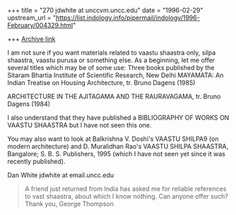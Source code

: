 +++
title = "270 jdwhite at unccvm.uncc.edu"
date = "1996-02-29"
upstream_url = "https://list.indology.info/pipermail/indology/1996-February/004329.html"

+++
[Archive link](https://list.indology.info/pipermail/indology/1996-February/004329.html)

I am not sure if you want materials related to vaastu shaastra only, silpa
shaastra, vaastu purusa or something else.  As a beginning, let me offer
several titles which may be of some use:
Three books published by the Sitaram Bhartia Institute of Scientific
Research, New Delhi
MAYAMATA:  An Indian Treatise on Housing Architecture, tr. Bruno Dagens  (1985)

ARCHITECTURE IN THE AJITAGAMA AND THE RAURAVAGAMA, tr. Bruno Dagens (1984)

I also understand that they have published a BIBLIOGRAPHY OF WORKS ON VAASTU
SHAASTRA but I have not seen this one.

You may also want to look at Balkrishna V. Doshi's VAASTU SHILPA9 (on modern
architecture) and D. Muralidhan Rao's VAASTU SHILPA SHAASTRA, Bangalore;  S.
B. S. Publishers, 1995 (which I have not seen yet since it was recently
published).

Dan White
jdwhite at email.uncc.edu 



>A friend just returned from India has asked me for reliable references to
>vast shaastra, about which I know nothing.  Can anyone offer such?  Thank
>you,
>George Thompson
>
>
>
>





